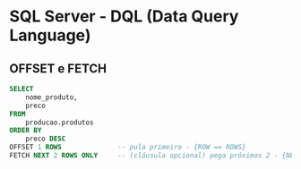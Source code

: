 # SQL Server - DQL (Data Query Language)

## OFFSET e FETCH

~~~sql
SELECT 
    nome_produto,
    preco
FROM
    producao.produtos
ORDER BY
    preco DESC
OFFSET 1 ROWS              -- pula primeiro - {ROW == ROWS}
FETCH NEXT 2 ROWS ONLY     -- (cláusula opcional) pega próximos 2 - {NEXT == FIRST}, {ROW == ROWS}
~~~